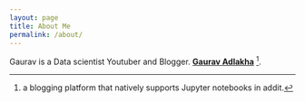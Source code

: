 ```yaml
---
layout: page
title: About Me
permalink: /about/
---
```


Gaurav is a Data scientist Youtuber and Blogger. **[Gaurav Adlakha](https://github.com/fastai/fastpages)** [^1].



[^1]:a blogging platform that natively supports Jupyter notebooks in addit.
